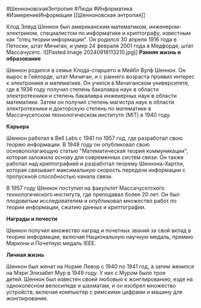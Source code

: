 #ШенноновскаяЭнтропия #Люди #Информатика #ИзмерениеИнформации [[Шенноновская энтропия]]

Клод Элвуд Шеннон был американским математиком, инженером-электриком, специалистом по информатике и криптографу, известным как "отец теории информации". Он родился 30 апреля 1916 года в Петоски, штат Мичиган, и умер 24 февраля 2001 года в Медфорде, штат Массачусетс.
![[Pasted image 20240918113210.jpg]]
**Ранняя жизнь и образование**

Шеннон родился в семье Клода-старшего и Мейбл Вулф Шеннон. Он вырос в Гейлорде, штат Мичиган, и с раннего возраста проявил интерес к электронике и математике. Он учился в Мичиганском университете, где в 1936 году получил степень бакалавра наук в области электротехники и степень бакалавра инженерных наук в области математики. Затем он получил степень магистра наук в области электротехники и докторскую степень по математике в Массачусетском технологическом институте (MIT) в 1940 году.

**Карьера**

Шеннон работал в Bell Labs с 1941 по 1957 год, где разработал свою теорию информации. В 1948 году он опубликовал свою основополагающую статью "Математическая теория коммуникации", которая заложила основу для современных систем связи. Он также работал над криптографией и разработал теорему Шеннона-Хартли, которая связывает максимальную скорость передачи информации с пропускной способностью канала связи.

В 1957 году Шеннон поступил на факультет Массачусетского технологического института, где преподавал более 20 лет. Он был плодовитым исследователем и опубликовал множество работ по теории информации, сжатию данных и криптографии.

**Награды и почести**

Шеннон получил множество наград и почетных званий за свой вклад в теорию информации, включая Национальную научную медаль, премию Маркони и Почетную медаль IEEE.

**Личная жизнь**

Шеннон был женат на Норме Левор с 1940 по 1941 год, а затем женился на Мэри Элизабет Мур в 1949 году. У них с Муром было трое детей. Шеннон был известен своей любовью к жонглированию, езде на одноколесном велосипеде и шахматам, и он изобрел множество устройств, включая компьютер с римскими цифрами и машину для жонглирования.